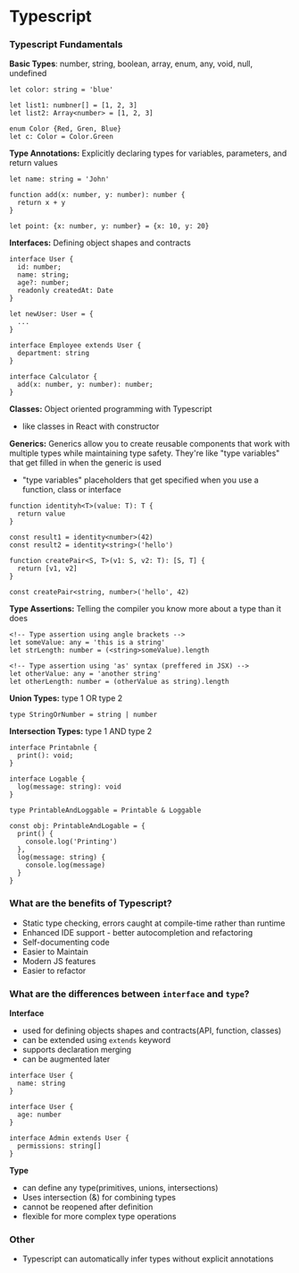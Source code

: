 # Typescript

### Typescript Fundamentals

**Basic Types**: number, string, boolean, array, enum, any, void, null, undefined

```
let color: string = 'blue'

let list1: numbner[] = [1, 2, 3]
let list2: Array<number> = [1, 2, 3]

enum Color {Red, Gren, Blue}
let c: Color = Color.Green
```

**Type Annotations:** Explicitly declaring types for variables, parameters, and return values

```
let name: string = 'John'

function add(x: number, y: number): number {
  return x + y
}

let point: {x: number, y: number} = {x: 10, y: 20}
```

**Interfaces:** Defining object shapes and contracts

```
interface User {
  id: number;
  name: string;
  age?: number;
  readonly createdAt: Date
}

let newUser: User = {
  ...
}

interface Employee extends User {
  department: string
}

interface Calculator {
  add(x: number, y: number): number;
}
```

**Classes:** Object oriented programming with Typescript

- like classes in React with constructor

**Generics:** Generics allow you to create reusable components that work with multiple types while maintaining type safety. They're like "type variables" that get filled in when the generic is used

- "type variables" placeholders that get specified when you use a function, class or interface

```
function identityh<T>(value: T): T {
  return value
}

const result1 = identity<number>(42)
const result2 = identity<string>('hello')

function createPair<S, T>(v1: S, v2: T): [S, T] {
  return [v1, v2]
}

const createPair<string, number>('hello', 42)
```

**Type Assertions:** Telling the compiler you know more about a type than it does

```
<!-- Type assertion using angle brackets -->
let someValue: any = 'this is a string'
let strLength: number = (<string>someValue).length

<!-- Type assertion using 'as' syntax (preffered in JSX) -->
let otherValue: any = 'another string'
let otherLength: number = (otherValue as string).length
```

**Union Types:** type 1 OR type 2

```
type StringOrNumber = string | number
```

**Intersection Types:** type 1 AND type 2

```
interface Printabnle {
  print(): void;
}

interface Logable {
  log(message: string): void
}

type PrintableAndLoggable = Printable & Loggable

const obj: PrintableAndLogable = {
  print() {
    console.log('Printing')
  },
  log(message: string) {
    console.log(message)
  }
}
```

### What are the benefits of Typescript?

- Static type checking, errors caught at compile-time rather than runtime
- Enhanced IDE support - better autocompletion and refactoring
- Self-documenting code
- Easier to Maintain
- Modern JS features
- Easier to refactor

### What are the differences between `interface` and `type`?

**Interface**

- used for defining objects shapes and contracts(API, function, classes)
- can be extended using `extends` keyword
- supports declaration merging
- can be augmented later

```
interface User {
  name: string
}

interface User {
  age: number
}

interface Admin extends User {
  permissions: string[]
}
```

**Type**

- can define any type(primitives, unions, intersections)
- Uses intersection (&) for combining types
- cannot be reopened after definition
- flexible for more complex type operations

### Other

- Typescript can automatically infer types without explicit annotations

